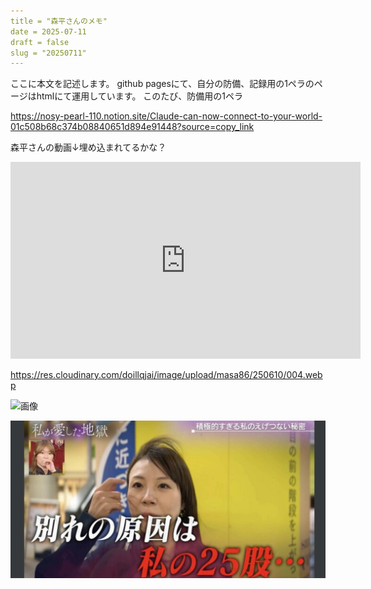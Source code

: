 ```yaml
---
title = "森平さんのメモ"
date = 2025-07-11
draft = false
slug = "20250711"
---
```


ここに本文を記述します。
github pagesにて、自分の防備、記録用の1ペラのページはhtmlにて運用しています。
このたび、防備用の1ペラ


https://nosy-pearl-110.notion.site/Claude-can-now-connect-to-your-world-01c508b68c374b08840651d894e91448?source=copy_link


森平さんの動画↓埋め込まれてるかな？
<iframe width="560" height="315" src="https://www.youtube.com/embed/TYpc0BAHFk0?si=iGO_z9LXvZqjm7Nn" title="YouTube video player" frameborder="0" allow="accelerometer; autoplay; clipboard-write; encrypted-media; gyroscope; picture-in-picture; web-share" referrerpolicy="strict-origin-when-cross-origin" allowfullscreen></iframe>


https://res.cloudinary.com/doillqjai/image/upload/masa86/250610/004.webp


![画像](https://res.cloudinary.com/doillqjai/image/upload/masa86/250610/004.webp)


[![alt text](001.png)](https://news.livedoor.com/topics/detail/29144713/)
